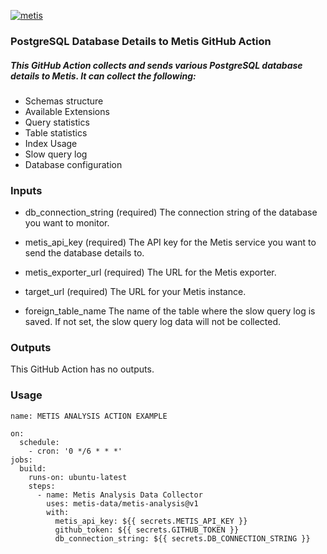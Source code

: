 [![metis](https://static-asserts-public.s3.eu-central-1.amazonaws.com/metis-min-logo.png)](https://www.metisdata.io/)
### PostgreSQL Database Details to Metis GitHub Action

##### This GitHub Action collects and sends various PostgreSQL database details to  Metis. It can collect the following:

 - Schemas structure
 - Available Extensions
 - Query statistics
 - Table statistics
 - Index Usage
 - Slow query log
 - Database configuration

### Inputs
 - db_connection_string (required)
The connection string of the database you want to monitor.

 - metis_api_key (required)
The API key for the Metis service you want to send the database details to.

 - metis_exporter_url (required)
The URL for the Metis exporter.

 - target_url (required)
The URL for your Metis instance.

 - foreign_table_name
The name of the table where the slow query log is saved. If not set, the slow query log data will not be collected.

### Outputs
This GitHub Action has no outputs.


### Usage 

```
name: METIS ANALYSIS ACTION EXAMPLE

on:
  schedule:
    - cron: '0 */6 * * *'
jobs:
  build:
    runs-on: ubuntu-latest
    steps:
      - name: Metis Analysis Data Collector
        uses: metis-data/metis-analysis@v1
        with:
          metis_api_key: ${{ secrets.METIS_API_KEY }} 
          github_token: ${{ secrets.GITHUB_TOKEN }}
          db_connection_string: ${{ secrets.DB_CONNECTION_STRING }}
```